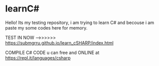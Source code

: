 # learnC#
Hello! Its my testing repository, i am trying to learn C# and becouse i am paste my some codes here for memory.

TEST IN NOW -->>>>>> https://submgrru.github.io/learn_cSHARP/index.html

COMPILE C# CODE u can free and ONLINE at https://repl.it/languages/csharp
